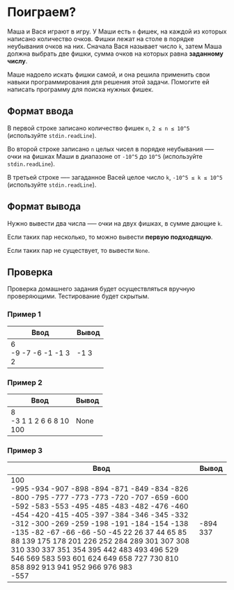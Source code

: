# Поиграем?

Маша и Вася играют в игру. У Маши есть `n` фишек, на каждой из которых написано количество очков. Фишки лежат на столе в порядке неубывания очков на них. Сначала Вася называет число `k`, затем Маша должна выбрать две фишки, сумма очков на которых равна __заданному числу__.

Маше надоело искать фишки самой, и она решила применить свои навыки программирования для решения этой задачи. Помогите ей написать программу для поиска нужных фишек.

## Формат ввода

В первой строке записано количество фишек `n`, `2 ≤ n ≤ 10^5` (используйте `stdin.readLine`).

Во второй строке записано `n` целых чисел в порядке неубывания —– очки на фишках Маши в диапазоне от `-10^5` до `10^5` (используйте `stdin.readLine`).

В третьей строке —– загаданное Васей целое число `k`, `-10^5 ≤ k ≤ 10^5` (используйте `stdin.readLine`).

## Формат вывода

Нужно вывести два числа —– очки на двух фишках, в сумме дающие `k`.

Если таких пар несколько, то можно вывести __первую подходящую__.

Если таких пар не существует, то вывести `None`.

## Проверка

Проверка домашнего задания будет осуществляться вручную проверяющими. Тестирование будет скрытым.

### Пример 1

|Ввод|Вывод|
|---|---|
|6<br>-9 -7 -6 -1 -1 3<br>2|-1 3|

### Пример 2

|Ввод|Вывод|
|---|---|
|8<br>-3 1 1 2 6 6 8 10<br>100|None|

### Пример 3

|Ввод|Вывод|
|---|---|
|100<br>-995 -934 -907 -898 -894 -871 -849 -834 -826 -800 -795 -777 -773 -773 -720 -707 -659 -600 -592 -583 -553 -495 -485 -483 -482 -476 -460 -454 -420 -415 -405 -397 -384 -346 -345 -332 -312 -300 -269 -259 -198 -191 -184 -154 -138 -135 -82 -67 -66 -66 -50 -45 22 26 37 44 65 85 88 139 175 178 201 226 252 284 289 301 307 308 310 330 337 351 354 395 442 483 493 496 529 546 569 583 593 601 624 649 658 727 730 810 858 892 913 941 952 966 976 983<br>-557|-894 337|
